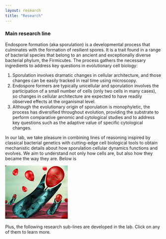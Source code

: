 ```yaml
---
layout: research
title: "Research"
---
```


### Main research line

Endospore formation (aka sporulation) is a developmental process that culminates with the formation of resilient spores. It is a trait found in a range of bacterial species that belong to an ancient and exceptionally diverse bacterial phylum, the Firmicutes. The process gathers the necessary ingredients to address key questions in evolutionary cell biology: 

1. Sporulation involves dramatic changes in cellular architecture, and those changes can be easily tracked in real time using microscopy. 
2. Endospore formers are typically unicellular and sporulation involves the participation of a small number of cells (only two cells in many cases), so changes in cellular architecture are expected to have readily observed effects at the organismal level. 
3. Although the evolutionary origin of sporulation is monophyletic, the process has diversified throughout evolution, providing the substrate to perform comparative genomic and cytological studies and to address key questions such as the adaptive value of specific cytological changes.

In our lab, we take pleasure in combining lines of reasoning inspired by classical bacterial genetics with cutting-edge cell biological tools to obtain mechanistic details about how sporulation cellular dynamics functions and evolves. We aim to understand not only how cells are, but also how they became the way they are. Below is 

<img src="https://github.com/lopezgarridolab/lopezgarridolab.github.io/blob/gh-pages/assets/img/spore_rep.png" width="40%">

Plus, the following research sub-lines are developed in the lab. Click on any of them to learn more.
